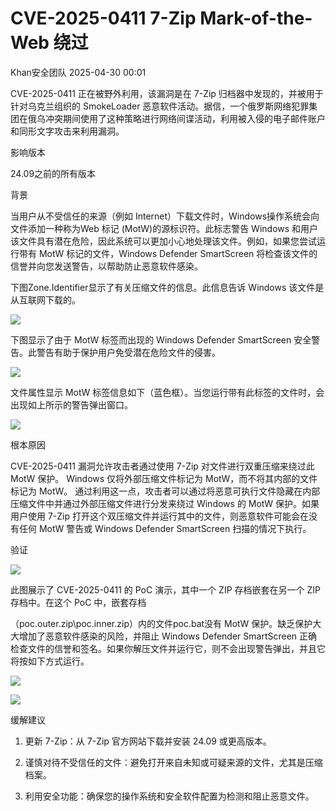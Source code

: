 #  CVE-2025-0411 7-Zip Mark-of-the-Web 绕过   
 Khan安全团队   2025-04-30 00:01  
  
CVE-2025-0411 正在被野外利用，该漏洞是在 7-Zip 归档器中发现的，并被用于针对乌克兰组织的 SmokeLoader 恶意软件活动。据信，一个俄罗斯网络犯罪集团在俄乌冲突期间使用了这种策略进行网络间谍活动，利用被入侵的电子邮件账户和同形文字攻击来利用漏洞。  
  
影响版本  
  
24.09之前的所有版本  
  
背景  
  
当用户从不受信任的来源（例如 Internet）下载文件时，Windows操作系统会向文件添加一种称为Web 标记 (MotW)的源标识符。此标志警告 Windows 和用户该文件具有潜在危险，因此系统可以更加小心地处理该文件。例如，如果您尝试运行带有 MotW 标记的文件，Windows Defender SmartScreen 将检查该文件的信誉并向您发送警告，以帮助防止恶意软件感染。  
  
下图Zone.Identifier显示了有关压缩文件的信息。此信息告诉 Windows 该文件是从互联网下载的。  
  
![](https://mmbiz.qpic.cn/mmbiz_png/aPmkR80bcV3oYyrjcbicAgBBEyDLOS6VKAsnYIoLqH8giczr6oeMPicVpfpggTB2y2JiaB1fBTyhbB8uO8LicZOl7Ug/640?wx_fmt=png&from=appmsg "")  
  
下图显示了由于 MotW 标签而出现的 Windows Defender SmartScreen 安全警告。此警告有助于保护用户免受潜在危险文件的侵害。  
  
![](https://mmbiz.qpic.cn/mmbiz_png/aPmkR80bcV3oYyrjcbicAgBBEyDLOS6VKaG1tDbVqD01fy4LypjrZYnDI7hOYfhm8nUVYzw7elmva8WK7ibkg3wQ/640?wx_fmt=png&from=appmsg "")  
  
文件属性显示 MotW 标签信息如下（蓝色框）。当您运行带有此标签的文件时，会出现如上所示的警告弹出窗口。  
  
![](https://mmbiz.qpic.cn/mmbiz_png/aPmkR80bcV3oYyrjcbicAgBBEyDLOS6VKA2cD6qyR9HxWGAkUribfNunKbXgN8Sk92HJgUCyBvYgKTC1ffrAmsFw/640?wx_fmt=png&from=appmsg "")  
  
根本原因  
  
CVE-2025-0411 漏洞允许攻击者通过使用 7-Zip 对文件进行双重压缩来绕过此 MotW 保护。 Windows 仅将外部压缩文件标记为 MotW，而不将其内部的文件标记为 MotW。 通过利用这一点，攻击者可以通过将恶意可执行文件隐藏在内部压缩文件中并通过外部压缩文件进行分发来绕过 Windows 的 MotW 保护。如果用户使用 7-Zip 打开这个双压缩文件并运行其中的文件，则恶意软件可能会在没有任何 MotW 警告或 Windows Defender SmartScreen 扫描的情况下执行。  
  
验证  
  
![](https://mmbiz.qpic.cn/mmbiz_png/aPmkR80bcV3oYyrjcbicAgBBEyDLOS6VK3mjLTiaeia8ghmpciaNslRLZeblKtwsZlNnbTicN5zs3OsZf566cpEGafA/640?wx_fmt=png&from=appmsg "")  
  
此图展示了 CVE-2025-0411 的 PoC 演示，其中一个 ZIP 存档嵌套在另一个 ZIP 存档中。在这个 PoC 中，嵌套存档  
  
（poc.outer.zip\poc.inner.zip）内的文件poc.bat没有 MotW 保护。缺乏保护大大增加了恶意软件感染的风险，并阻止 Windows Defender SmartScreen 正确检查文件的信誉和签名。如果你解压文件并运行它，则不会出现警告弹出，并且它将按如下方式运行。  
  
![](https://mmbiz.qpic.cn/mmbiz_png/aPmkR80bcV3oYyrjcbicAgBBEyDLOS6VKLW9TIrEnLs3oAUKQFLPRKLCtofBrUcKbsy0Vu0dgvicWLbJajymVnZA/640?wx_fmt=png&from=appmsg "")  
  
![](https://mmbiz.qpic.cn/mmbiz_png/aPmkR80bcV3oYyrjcbicAgBBEyDLOS6VKwmibXeUl6ncwBAicIBpFKYgbwAzeHSQPbU73CCtjn6GjgibJGZ4dEy9gw/640?wx_fmt=png&from=appmsg "")  
  
缓解建议  
1. 更新 7-Zip：从 7-Zip 官方网站下载并安装 24.09 或更高版本。  
  
1. 谨慎对待不受信任的文件：避免打开来自未知或可疑来源的文件，尤其是压缩档案。  
  
1. 利用安全功能：确保您的操作系统和安全软件配置为检测和阻止恶意文件。  
  
